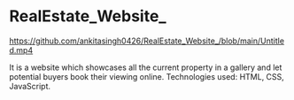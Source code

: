 # RealEstate_Website_

https://github.com/ankitasingh0426/RealEstate_Website_/blob/main/Untitled.mp4

It is a website which showcases all the current property in a gallery and let potential buyers book their viewing online.
Technologies used: HTML, CSS, JavaScript.
